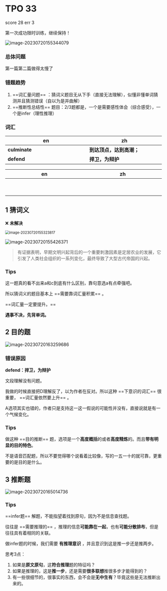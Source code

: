 # TPO 33

<style>
table th:first-of-type {
    width: 300pt;
}
table th:nth-of-type(2) {
    width: 300pt;
}
</style>

score 28 err 3

第一次成功限时训练，继续保持！

![image-20230720155344079](https://cdn.jsdelivr.net/gh/Zhu-Shatong/cloudimg/img/image-20230720155344079.png)

### 总体问题

第一篇第二篇做得太慢了

### 错题趋势

1.  ==词汇量问题== ：猜词义题目无从下手（直接无法理解），似懂非懂单词猜测并且猜测错误（自以为是并曲解）
2.  ==推断性总结性== 题目：2/3题都是，一个是需要感性体会（综合感受），一个是infer（理性推理）

### 词汇

| en            | zh                       |
| ------------- | ------------------------ |
| **culminate** | **到达顶点，达到高潮；** |
| **defend**    | **捍卫，为辩护**         |

| en   | zh   |
| ---- | ---- |
|      |      |
|      |      |
|      |      |
|      |      |
|      |      |
|      |      |
|      |      |
|      |      |
|      |      |





## 1 猜词义

:x: **未解决**

<img src="https://cdn.jsdelivr.net/gh/Zhu-Shatong/cloudimg/img/image-20230720155323817.png" alt="image-20230720155323817" style="zoom:80%;" />

![image-20230720155426371](https://cdn.jsdelivr.net/gh/Zhu-Shatong/cloudimg/img/image-20230720155426371.png)

> 有证据表明，早期文明兴起背后的一个重要刺激因素是定居农业的发展，它引发了人类社会组织的一系列变化，最终导致了大型古代帝国的兴起。

### Tips

这一题真的看不出来a和c到底有什么区别，靠句意选a有点牵强吧。

所以猜词义的题目基本上 ==需要靠词汇量积累== 。

==词汇量一定要提升。==

**遇事不决，先背单词。**



## 2 目的题

![image-20230720163259686](https://cdn.jsdelivr.net/gh/Zhu-Shatong/cloudimg/img/image-20230720163259686.png)

### 错误原因

**defend：捍卫，为辩护**

文段理解没有问题。

我做的时候直接把D理解反了，以为作者在反对。所以这种 ==下意识的词汇== 很重要， ==词汇量依然要上升== 。

A选项其实也错的，作者只是支持这一这一假说的可能性并没有，直接说就是有一个气候变化。

### Tips

做这种 ==目的推断== 题，选项是一个**高度概括**的或者**高度精炼**的。而且**带有明显的目的特色**。

不是语音匹配题，所以不要觉得哪个说看着比较像，写的一五一十的就可靠，更重要的是目的是什么。



## 3 推断题

![image-20230720165014736](https://cdn.jsdelivr.net/gh/Zhu-Shatong/cloudimg/img/image-20230720165014736.png)

### Tips

==infer题== 解题，不能指望着找到原句，因为不是信息查找题。

往往是 ==需要推理的== ，推理的信息**可能靠在一起**，也有**可能分散排布**，但是往往具有着相同的关联。

做infer题的时候，我们需要 **有推理意识** ，并且意识到这是推一步还是推两步。

思考3点：

1. 如果是**原文原句**，这**符合推理**题的特征吗？
2. 如果是推理的，这是**推一步**，还是需要**很多联想**推很多步才能得到的？
3. 有一些很细节的，很事实的东西，会不会是**无中生有**？毕竟这些是无法推断出来的。







